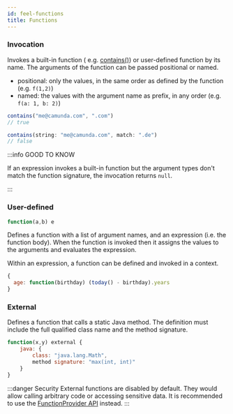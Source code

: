 ```yaml
---
id: feel-functions
title: Functions
---
```


### Invocation

Invokes a built-in function (
e.g. [contains()](../builtin-functions/feel-built-in-functions-string#contains)) or user-defined
function by its name. The arguments of the function can be passed positional or named.

* positional: only the values, in the same order as defined by the function (e.g. `f(1,2)`)
* named: the values with the argument name as prefix, in any order (e.g. `f(a: 1, b: 2)`)

```js
contains("me@camunda.com", ".com")
// true

contains(string: "me@camunda.com", match: ".de")
// false
```

:::info GOOD TO KNOW

If an expression invokes a built-in function but the argument types don't match the function 
signature, the invocation returns `null`. 

:::

### User-defined

```js
function(a,b) e
```

Defines a function with a list of argument names, and an expression (i.e. the function body). When
the function is invoked then it assigns the values to the arguments and evaluates the expression.

Within an expression, a function can be defined and invoked in a context.

```js
{
  age: function(birthday) (today() - birthday).years
}
```

### External

Defines a function that calls a static Java method. The definition must include the full qualified
class name and the method signature.

```js
function(x,y) external { 
    java: { 
        class: "java.lang.Math", 
        method signature: "max(int, int)" 
    } 
}
```

:::danger Security 
External functions are disabled by default. They would allow calling arbitrary
code or accessing sensitive data. It is recommended to use the 
[FunctionProvider API](../developer-guide/function-provider-spi.md) instead.
:::
